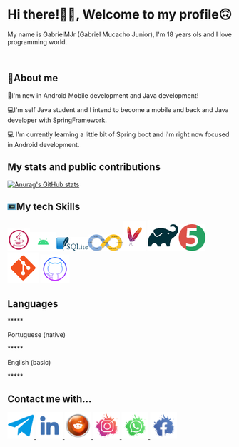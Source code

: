 <html>
<head>
<meta charset="utf-8"
<meta name="viewport" content="width=device-width,
initial-scale=1.0"/>
</head>
  
<body>
<h1>Hi there!👋🏽, Welcome to my profile🙃</h1>
<p>My name is GabrielMJr (Gabriel Mucacho Junior),  I'm 18 years ols and I love programming world.</p>
<br/>
<h2>🌴About me</h2>
<p>🌅I'm new in Android Mobile development and Java development!</p>
<p>💻I'm self Java student and I intend to become a mobile and back and Java developer with SpringFramework.</p>
<p>💻 I'm currently learning a little bit of Spring boot and i'm right now focused in Android development.</p>
    
<h2>My stats and public contributions</h2>

[![Anurag's GitHub stats](https://github-readme-stats.vercel.app/api?username=gabrielmjr&show_icons=true&theme=dark)](https://github.com/anuraghazra/github-readme-stats)

<h2><img width="20px" src="https://raw.githubusercontent.com/gabrielmjr/gabrielmjr/main/images/computer.gif"/>My tech Skills</h3>

<img width="50px" src="https://raw.githubusercontent.com/gabrielmjr/gabrielmjr/main/images/java.svg"/><img width="60px" src="https://raw.githubusercontent.com/gabrielmjr/gabrielmjr/main/images/android.png"/><img width="70px" src="https://raw.githubusercontent.com/gabrielmjr/gabrielmjr/main/images/sqlite.png"/><img width="80px" src="https://raw.githubusercontent.com/gabrielmjr/gabrielmjr/main/images/ci-cd.png"/><img width="50px" src="https://raw.githubusercontent.com/gabrielmjr/gabrielmjr/main/images/maven.png"/>    <img width="70px" src="https://raw.githubusercontent.com/gabrielmjr/gabrielmjr/main/images/gradle.png"/><img width="60px" src="https://raw.githubusercontent.com/gabrielmjr/gabrielmjr/main/images/junit-jupiter.png"/><img width="70px" src="https://raw.githubusercontent.com/gabrielmjr/gabrielmjr/main/images/git.png"/>   <img width="65px" src="https://raw.githubusercontent.com/gabrielmjr/gabrielmjr/main/images/github.png"/>


<h2>Languages</h3>
*****<p>Portuguese (native)</p>
*****<p>English (basic)</p>*****

<h2>Contact me with...</h2>

<a href="https://t.me/GabrielMJr05">
<img width="60px" src="https://raw.githubusercontent.com/gabrielmjr/gabrielmjr/main/images/telegram.png">
</a>
<a href="https://www.linkedin.com/in/gabriel-mucacho-797628239">
<img width="60px" src="https://raw.githubusercontent.com/gabrielmjr/gabrielmjr/main/images/linkedin.png">
</a>
<a href="https://www.reddit.com/u/GsbrielMJr?utm_medium=android_app&utm_source=share">
<img width="60px" src="https://raw.githubusercontent.com/gabrielmjr/gabrielmjr/main/images/reddit.png">
</a>
<a href="https://www.instagram.com/gabrielmjr05/">
<img width="60px" src="https://raw.githubusercontent.com/gabrielmjr/gabrielmjr/main/images/instagram.png">
</a>
<a href="https://wa.me/258844269896">
<img width="60px" src="https://raw.githubusercontent.com/gabrielmjr/gabrielmjr/main/images/whatsapp.png">
</a>
<a href="https://www.facebook.com/gabrielmucacho.junior.714">
<img width="60px" src="https://raw.githubusercontent.com/gabrielmjr/gabrielmjr/main/images/facebook.png">
</a>


</body>
</html>
